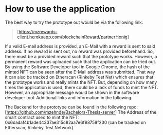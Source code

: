 # How to use the application 
The best way to try the prototype out would be via the following link: 
>[https://mzrewards-client.herokuapp.com/blockchainReward/partnerHonig]

If a valid E-mail address is provided, an E-Mail with a reward is sent to said address. If no reward is sent out, no reward was provided beforehand. So, there must be a provided reward such that the prototype works. However, a permanent reward was uploaded such that the application can be tried out.
By using the Software Developer tool in Google Chrome, the hash of the minted NFT can be seen after the E-Mail address was submitted. That way it can also be tracked on Etherscan (Rinkeby Test Net) which ensures that the prototype works and really mints the NFT. But, depending on how many times the application is used, there could be a lack of funds to mint the NFT. However, an appropriate message would be shown in the software developer tool. Additional links and information in the following.

The Backend for the prototype can be found in the following repo: [https://github.com/mzehnde/Bachelors-Thesis-server]
The Address of the smart contract used to mint the NFT: 0x6dadaf4b1ade44337ae315c82aa7e6f98758f230 (can be tracked on Etherscan, Rinkeby Test Network)









#
